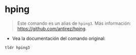 # hping

> Este comando es un alias de `hping3`.
> Más información: <https://github.com/antirez/hping>.

- Vea la documentación del comando original:

`tldr hping3`
